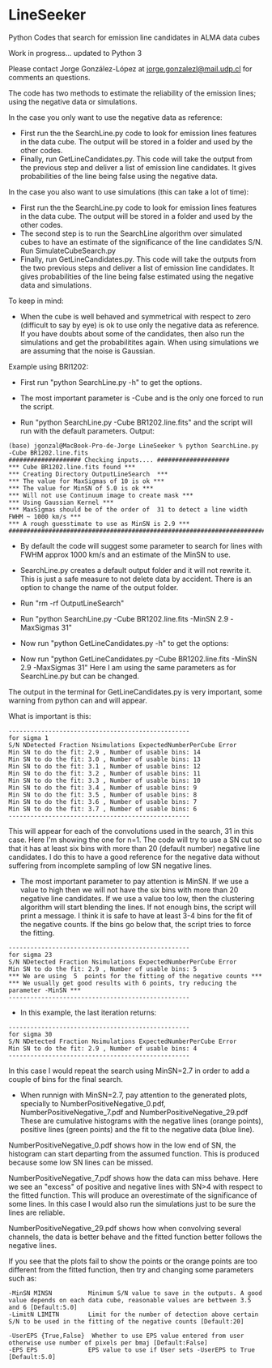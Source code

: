 # LineSeeker
Python Codes that search for emission line candidates in ALMA data cubes

Work in progress... updated to Python 3

Please contact Jorge González-López at jorge.gonzalezl@mail.udp.cl for comments an questions.

The code has two methods to estimate the reliability of the emission lines; using the negative data or simulations. 

In the case you only want to use the negative data as reference: 

- First run the the SearchLine.py code to look for emission lines features in the data cube. The output will be stored in a folder and used by the other codes.
- Finally, run GetLineCandidates.py. This code will take the output from the previous step and deliver a list of emission line candidates. It gives probabilities of the line being false using the negative data. 


In the case you also want to use simulations (this can take a lot of time):
- First run the the SearchLine.py code to look for emission lines features in the data cube. The output will be stored in a folder and used by the other codes.
- The second step is to run the SearchLine algorithm over simulated cubes to have an estimate of the significance of the line candidates S/N. Run SimulateCubeSearch.py
- Finally, run GetLineCandidates.py. This code will take the outputs from the two previous steps and deliver a list of emission line candidates. It gives probabilities of the line being false estimated using the negative data and simulations. 

To keep in mind:

- When the cube is well behaved and symmetrical with respect to zero (difficult to say by eye) is ok to use only the negative data as reference. If you have doubts about some of the candidates, then also run the simulations and get the probabilitites again. When using simulations we are assuming that the noise is Gaussian.


Example using BRI1202:

- First run "python SearchLine.py -h" to get the options. 

- The most important parameter is -Cube and is the only one forced to run the script. 

- Run "python SearchLine.py -Cube BR1202.line.fits" and the script will run with the default parameters. 
Output:
```
(base) jgonzal@MacBook-Pro-de-Jorge LineSeeker % python SearchLine.py -Cube BR1202.line.fits
#################### Checking inputs.... ####################
*** Cube BR1202.line.fits found ***
*** Creating Directory OutputLineSearch  ***
*** The value for MaxSigmas of 10 is ok ***
*** The value for MinSN of 5.0 is ok ***
*** Will not use Continuum image to create mask ***
*** Using Gaussian Kernel ***
*** MaxSigmas should be of the order of  31 to detect a line width FWHM ~ 1000 km/s ***
*** A rough guesstimate to use as MinSN is 2.9 ***
####################################################################################################
```
- By default the code will suggest some parameter to search for lines with FWHM approx 1000 km/s and an estimate of the MinSN to use. 
- SearchLine.py creates a default output folder and it will not rewrite it. This is just a safe measure to not delete data by accident. There is an option to change the name of the output folder.
- Run "rm -rf OutputLineSearch"
- Run "python SearchLine.py -Cube BR1202.line.fits -MinSN 2.9 -MaxSigmas 31"

- Now run "python GetLineCandidates.py -h" to get the options:
- Now run "python GetLineCandidates.py -Cube BR1202.line.fits -MinSN 2.9 -MaxSigmas 31"
Here I am using the same parameters as for SearchLine.py but can be changed. 

The output in the terminal for GetLineCandidates.py is very important, some warning from python can and will appear. 

What is important is this:
```
--------------------------------------------------
for sigma 1
S/N NDetected Fraction Nsimulations ExpectedNumberPerCube Error
Min SN to do the fit: 2.9 , Number of usable bins: 14
Min SN to do the fit: 3.0 , Number of usable bins: 13
Min SN to do the fit: 3.1 , Number of usable bins: 12
Min SN to do the fit: 3.2 , Number of usable bins: 11
Min SN to do the fit: 3.3 , Number of usable bins: 10
Min SN to do the fit: 3.4 , Number of usable bins: 9
Min SN to do the fit: 3.5 , Number of usable bins: 8
Min SN to do the fit: 3.6 , Number of usable bins: 7
Min SN to do the fit: 3.7 , Number of usable bins: 6
--------------------------------------------------
```
This will appear for each of the convolutions used in the search, 31 in this case. Here I'm showing the one for n=1. The code will try to use a SN cut so that it has at least six bins with more than 20 (default number) negative line candidates. I do this to have a good reference for the negative data without suffering from incomplete sampling of low SN negative lines. 

- The most important parameter to pay attention is MinSN. If we use a value to high then we will not have the six bins with more than 20 negative line candidates. If we use a value too low, then the clustering algorithm will start blending the lines. If not enough bins, the script will print a message. I think it is safe to have at least 3-4 bins for the fit of the negative counts. If the bins go below that, the script tries to force the fitting. 
```
--------------------------------------------------
for sigma 23
S/N NDetected Fraction Nsimulations ExpectedNumberPerCube Error
Min SN to do the fit: 2.9 , Number of usable bins: 5
*** We are using  5  points for the fitting of the negative counts ***
*** We usually get good results with 6 points, try reducing the parameter -MinSN ***
--------------------------------------------------
```
- In this example, the last iteration returns:
```
--------------------------------------------------
for sigma 30
S/N NDetected Fraction Nsimulations ExpectedNumberPerCube Error
Min SN to do the fit: 2.9 , Number of usable bins: 4
--------------------------------------------------
```
In this case I would repeat the search using MinSN=2.7 in order to add a couple of bins for the final search. 

- When runnign with MinSN=2.7, pay attention to the generated plots, specially to NumberPositiveNegative_0.pdf, NumberPositiveNegative_7.pdf and NumberPositiveNegative_29.pdf
These are cumulative histograms with the negative lines (orange points), positive lines (green points) and the fit to the negative data (blue line). 

NumberPositiveNegative_0.pdf shows how in the low end of SN, the histogram can start departing from the assumed function. This is produced because some low SN lines can be missed. 

NumberPositiveNegative_7.pdf shows how the data can miss behave. Here we see an "excess" of positive and negative lines with SN>4 with respect to the fitted function. This will produce an overestimate of the significance of some lines. In this case I would also run the simulations just to be sure the lines are reliable. 

NumberPositiveNegative_29.pdf shows how when convolving several channels, the data is better behave and the fitted function better follows the negative lines. 

If you see that the plots fail to show the points or the orange points are too different from the fitted function, then try and changing some parameters such as:
```
-MinSN MINSN          Minimum S/N value to save in the outputs. A good value depends on each data cube, reasonable values are bettween 3.5 and 6 [Default:5.0]
-LimitN LIMITN        Limit for the number of detection above certain S/N to be used in the fitting of the negative counts [Default:20]

-UserEPS {True,False}  Whether to use EPS value entered from user otherwise use number of pixels per bmaj [Default:False]
-EPS EPS              EPS value to use if User sets -UserEPS to True [Default:5.0]
```







